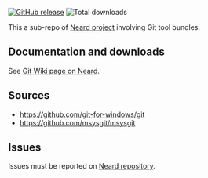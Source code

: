 [![GitHub release](https://img.shields.io/github/release/crazy-max/neard-tool-git.svg?style=flat-square)](https://github.com/crazy-max/neard-tool-git/releases/latest)
![Total downloads](https://img.shields.io/github/downloads/crazy-max/neard-tool-git/total.svg?style=flat-square)

This a sub-repo of [Neard project](https://github.com/crazy-max/neard) involving Git tool bundles.

## Documentation and downloads

See [Git Wiki page on Neard](https://github.com/crazy-max/neard/wiki/toolGit).

## Sources

* https://github.com/git-for-windows/git
* https://github.com/msysgit/msysgit

## Issues

Issues must be reported on [Neard repository](https://github.com/crazy-max/neard/issues).
